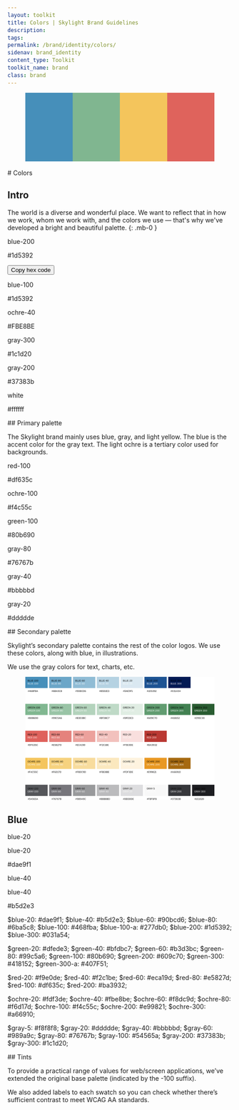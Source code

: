 ```yaml
---
layout: toolkit
title: Colors | Skylight Brand Guidelines
description:
tags:
permalink: /brand/identity/colors/
sidenav: brand_identity
content_type: Toolkit
toolkit_name: brand
class: brand
---
```


<div class="row brand__content-section">
<div class="col-md-8">
  <figure class="section__img p-5">
    <img class="" src="/img/brand/identity/colors/intro.svg" alt="">
  </figure>
</div>
<div class="col-md-4" markdown="1">
# Colors

## Intro

The world is a diverse and wonderful place. We want to reflect that in how we work, whom we work with, and the colors we use — that's why we've developed a bright and beautiful palette.
{: .mb-0 }
</div>
</div>

<div class="row brand__content-section">
<div class="col-md-8">
  <div class="section__container p-5">
    <div class="swatch__container brand-swatch">
      <div class="row no-gutters">
        <div class="col-4 swatch-group">
          <div class="swatch bg-blue"></div>
          <p>blue-200</p>
          <p>#1d5392</p>
          <button class="btn btn-link" title="Copy hex code"><span class="sr-only">Copy hex code</span><i class="fal fa-copy"></i></button>
        </div>
        <div class="col-4 swatch-group">
          <div class="swatch bg-blue-light"></div>
          <p>blue-100</p>
          <p>#1d5392</p>
        </div>
        <div class="col-4 swatch-group">
          <div class="swatch bg-ochre-40"></div>
          <p>ochre-40</p>
          <p>#FBE8BE</p>
        </div>
      </div>
      <div class="row no-gutters mt-4">
        <div class="col-4 swatch-group">
          <div class="swatch bg-ink"></div>
          <p>gray-300</p>
          <p>#1c1d20</p>
        </div>
        <div class="col-4 swatch-group">
          <div class="swatch bg-gray-darker"></div>
          <p>gray-200</p>
          <p>#37383b</p>
        </div>
        <div class="col-4 swatch-group">
          <div class="swatch border"></div>
          <p>white</p>
          <p>#ffffff</p>
        </div>
      </div>
    </div>
  </div>
</div>
<div class="col-md-4" markdown="1">
## Primary palette

The Skylight brand mainly uses blue, gray, and light yellow. The blue is the accent color for the gray text. The light ochre is a tertiary color used for backgrounds.
</div>
</div>

<div class="row brand__content-section">
<div class="col-md-8">
  <div class="section__container p-5">
    <div class="swatch__container brand-swatch">
      <div class="row no-gutters">
        <div class="col-4 swatch-group">
          <div class="swatch bg-red-100"></div>
          <p>red-100</p>
          <p>#df635c</p>
        </div>
        <div class="col-4 swatch-group">
          <div class="swatch bg-yellow"></div>
          <p>ochre-100</p>
          <p>#f4c55c</p>
        </div>
        <div class="col-4 swatch-group">
          <div class="swatch bg-green-100"></div>
          <p>green-100</p>
          <p>#80b690</p>
        </div>
      </div>
      <div class="row no-gutters mt-4">
        <div class="col-4 swatch-group">
          <div class="swatch bg-gray-80"></div>
          <p>gray-80</p>
          <p>#76767b</p>
        </div>
        <div class="col-4 swatch-group">
          <div class="swatch bg-gray-40"></div>
          <p>gray-40</p>
          <p>#bbbbbd</p>
        </div>
        <div class="col-4 swatch-group">
          <div class="swatch bg-gray-20"></div>
          <p>gray-20</p>
          <p>#ddddde</p>
        </div>
      </div>
    </div>
  </div>
</div>
<div class="col-md-4" markdown="1">
## Secondary palette

Skylight’s secondary palette contains the rest of the color logos. We use these colors, along with blue, in illustrations.

We use the gray colors for text, charts, etc.
</div>
</div>

<div class="row brand__content-section">
<div class="col-md-8">
  <figure class="section__img p-5 p-5">
    <img class="" src="/img/brand/identity/colors/tints.jpg" alt="">
  </figure>
  <h2>Blue</h2>
  <div class="swatch__container swatch__container--vertical">
    <div class="swatch--vertical bg-blue-20">
      <p>blue-20</p>
      <p>blue-20</p>
    </div>
    <p class="brand__hex">#dae9f1</p>
  </div>
  <div class="swatch__container swatch__container--vertical">
    <div class="swatch--vertical bg-blue-40">
      <p>blue-40</p>
      <p>blue-40</p>
    </div>
    <p class="brand__hex">#b5d2e3</p>
  </div>

  $blue-20: #dae9f1;
  $blue-40: #b5d2e3;
  $blue-60: #90bcd6;
  $blue-80: #6ba5c8;
  $blue-100: #468fba;
  $blue-100-a: #277db0;
  $blue-200: #1d5392;
  $blue-300: #031a54;

  $green-20: #dfede3;
  $green-40: #bfdbc7;
  $green-60: #b3d3bc;
  $green-80: #99c5a6;
  $green-100: #80b690;
  $green-200: #609c70;
  $green-300: #418152;
  $green-300-a: #407F51;

  $red-20: #f9e0de;
  $red-40: #f2c1be;
  $red-60: #eca19d;
  $red-80: #e5827d;
  $red-100: #df635c;
  $red-200: #ba3932;

  $ochre-20: #fdf3de;
  $ochre-40: #fbe8be;
  $ochre-60: #f8dc9d;
  $ochre-80: #f6d17d;
  $ochre-100: #f4c55c;
  $ochre-200: #e99821;
  $ochre-300: #a66910;

  $gray-5: #f8f8f8;
  $gray-20: #ddddde;
  $gray-40: #bbbbbd;
  $gray-60: #989a9c;
  $gray-80: #76767b;
  $gray-100: #54565a;
  $gray-200: #37383b;
  $gray-300: #1c1d20;
</div>
<div class="col-md-4" markdown="1">
## Tints

To provide a practical range of values for web/screen applications, we’ve extended the original base palette (indicated by the -100 suffix).

We also added labels to each swatch so you can check whether there’s sufficient contrast to meet WCAG AA standards.
</div>
</div>
